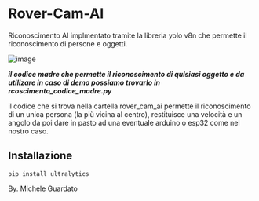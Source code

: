 # Rover-Cam-AI
Riconoscimento AI implmentato tramite la libreria yolo v8n che permette il riconoscimento di persone e oggetti.

![image](https://github.com/MikeGuard/rover-cam-Ai/assets/100686763/1c1289f1-c3d2-44c5-b8fc-3bbfea00d7d6)

_**il codice madre che permette il riconoscimento di qulsiasi oggetto e da utilizare in caso di demo possiamo trovarlo in rcoscimento_codice_madre.py**_

il codice che si trova nella cartella rover_cam_ai permette il riconoscimento di un unica persona (la più vicina al centro), restituisce una velocità e un angolo da poi dare in pasto 
ad una eventuale arduino o esp32 come nel nostro caso.

## Installazione
```
pip install ultralytics
```


By. Michele Guardato
